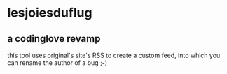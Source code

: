 lesjoiesduflug
==============

a codinglove revamp
-------------------

this tool uses original's site's RSS to create a custom feed, into which you can rename the author of a bug ;-)
